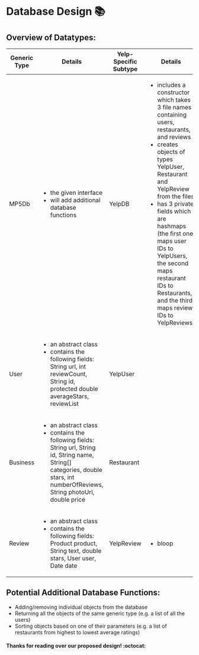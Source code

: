 # Database Design :books:

## Overview of Datatypes:

| Generic Type        | Details          | Yelp-Specific Subtype | Details
| ------------- |-------------| ----- | --- |
| MP5Db      |<ul><li>the given interface</li><li>will add additional database functions</li></ul> | YelpDB | <ul><li>includes a constructor which takes 3 file names containing users, restaurants, and reviews </li><li>creates objects of types YelpUser, Restaurant and YelpReview from the files</li><li>has 3 private fields which are hashmaps (the first one maps user IDs to YelpUsers, the second maps restaurant IDs to Restaurants, and the third maps review IDs to YelpReviews) </li></ul>   |
| User     |  <ul><li>an abstract class</li><li> contains the following fields: String url, int reviewCount, String id, protected double averageStars, reviewList</li></ul>  | YelpUser|  |
| Business |   <ul><li>an abstract class</li><li> contains the following fields: String url, String id, String name, String[] categories, double stars, int numberOfReviews, String photoUrl, double price </li> </ul> |    Restaurant |    |
| Review | <ul><li>an abstract class</li><li> contains the following fields: Product product, String text, double stars, User user, Date date</li> </ul> | YelpReview| <ul><li>bloop</li></ul>|


## Potential Additional Database Functions:
- Adding/removing individual objects from the database
- Returning all the objects of the same generic type (e.g. a list of all the users)
- Sorting objects based on one of their parameters (e.g. a list of restaurants from highest to lowest average ratings)


#### Thanks for reading over our proposed design! :octocat:
